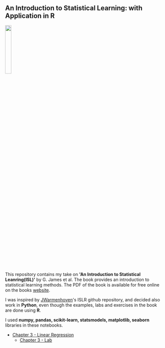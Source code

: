 ## An Introduction to Statistical Learning: with Application in R

<IMG src='http://www-bcf.usc.edu/%7Egareth/ISL/ISL%20Cover%202.jpg' height=20% width=20%> <P>

This repository contains my take on __'An Introduction to Statistical Leanring(ISL)'__ by G. James et al. The book provides an introduction to statistical learning methods. The PDF of the book is available for free online on the books [website](http://www-bcf.usc.edu/~gareth/ISL/).

I was inspired by [JWarmenhoven](https://github.com/JWarmenhoven/ISLR-python)'s ISLR github repository, and decided also work in __Python__, even though the examples, labs and exercises in the book are done using __R__. 

I used __numpy, pandas, scikit-learn, statsmodels, matplotlib, seaborn__ libraries in these notebooks.

* [Chapter 3 - Linear Regression](http://nbviewer.jupyter.org/github/ditdili/An_Intro_To_Statistical_Learning/blob/master/notebooks/Chapter-3-Linear_Regression.ipynb)
    * [Chapter 3 - Lab](http://nbviewer.jupyter.org/github/ditdili/An_Intro_To_Statistical_Learning/blob/master/notebooks/Chapter-3-Linear_Regression_3-6_LAB.ipynb#int_terms)
